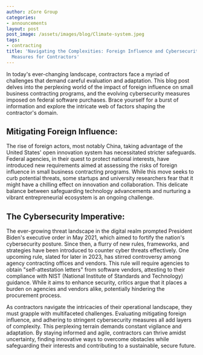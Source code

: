 ```yaml
---
author: zCore Group
categories:
- announcements
layout: post
post_image: /assets/images/blog/Climate-system.jpeg
tags:
- contracting
title: 'Navigating the Complexities: Foreign Influence and Cybersecurity
  Measures for Contractors'
---
```


In today's ever-changing landscape, contractors face a myriad of challenges that demand careful evaluation and adaptation. This blog post delves into the perplexing world of the impact of foreign influence on small business contracting programs, and the evolving cybersecurity measures imposed on federal software purchases. Brace yourself for a burst of information and explore the intricate web of factors shaping the contractor's domain.

## Mitigating Foreign Influence:
The rise of foreign actors, most notably China, taking advantage of the United States' open innovation system has necessitated stricter safeguards. Federal agencies, in their quest to protect national interests, have introduced new requirements aimed at assessing the risks of foreign influence in small business contracting programs. While this move seeks to curb potential threats, some startups and university researchers fear that it might have a chilling effect on innovation and collaboration. This delicate balance between safeguarding technology advancements and nurturing a vibrant entrepreneurial ecosystem is an ongoing challenge.

## The Cybersecurity Imperative:
The ever-growing threat landscape in the digital realm prompted President Biden's executive order in May 2021, which aimed to fortify the nation's cybersecurity posture. Since then, a flurry of new rules, frameworks, and strategies have been introduced to counter cyber threats effectively. One upcoming rule, slated for later in 2023, has stirred controversy among agency contracting offices and vendors. This rule will require agencies to obtain "self-attestation letters" from software vendors, attesting to their compliance with NIST (National Institute of Standards and Technology) guidance. While it aims to enhance security, critics argue that it places a burden on agencies and vendors alike, potentially hindering the procurement process.

As contractors navigate the intricacies of their operational landscape, they must grapple with multifaceted challenges. Evaluating mitigating foreign influence, and adhering to stringent cybersecurity measures all add layers of complexity. This perplexing terrain demands constant vigilance and adaptation. By staying informed and agile, contractors can thrive amidst uncertainty, finding innovative ways to overcome obstacles while safeguarding their interests and contributing to a sustainable, secure future.